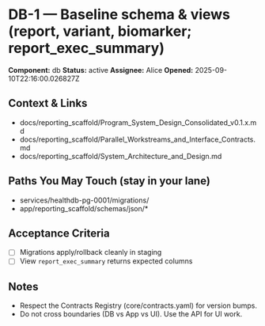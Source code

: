 # DB-1 — Baseline schema & views (report, variant, biomarker; report_exec_summary)

**Component:** db
**Status:** active
**Assignee:** Alice
**Opened:** 2025-09-10T22:16:00.026827Z

## Context & Links
- docs/reporting_scaffold/Program_System_Design_Consolidated_v0.1.x.md
- docs/reporting_scaffold/Parallel_Workstreams_and_Interface_Contracts.md
- docs/reporting_scaffold/System_Architecture_and_Design.md

## Paths You May Touch (stay in your lane)
- services/healthdb-pg-0001/migrations/
- app/reporting_scaffold/schemas/json/*

## Acceptance Criteria
- [ ] Migrations apply/rollback cleanly in staging
- [ ] View `report_exec_summary` returns expected columns

## Notes
- Respect the Contracts Registry (core/contracts.yaml) for version bumps.
- Do not cross boundaries (DB vs App vs UI). Use the API for UI work.
